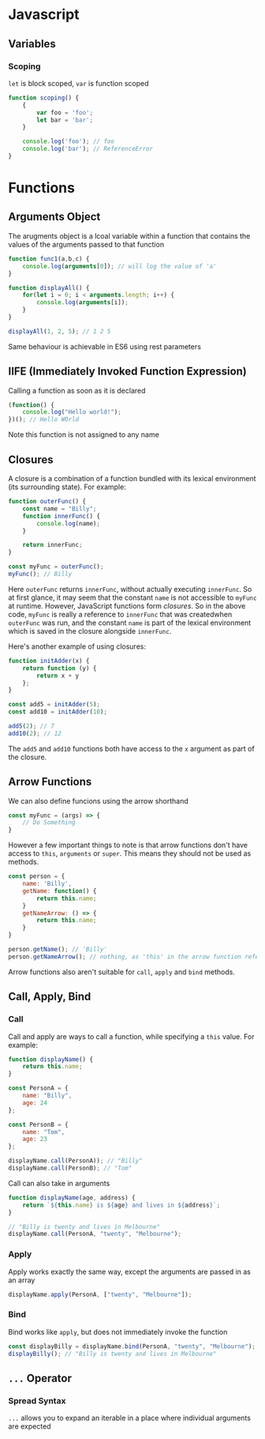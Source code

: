 # Javascript

## Variables
### Scoping
`let` is block scoped, `var` is function scoped
```js
function scoping() {
    {
        var foo = 'foo';
        let bar = 'bar';
    }

    console.log('foo'); // foo
    console.log('bar'); // ReferenceError
}
```

# Functions
## Arguments Object
The arugments object is a lcoal variable within a function that contains the values of the arguments passed to that function

```js
function func1(a,b,c) {
    console.log(arguments[0]); // will log the value of 'a'
}
```
```js
function displayAll() {
    for(let i = 0; i < arguments.length; i++) {
        console.log(arguments[i]);
    }
}

displayAll(1, 2, 5); // 1 2 5
```
Same behaviour is achievable in ES6 using rest parameters

## IIFE (Immediately Invoked Function Expression)
Calling a function as soon as it is declared
```js
(function() {
    console.log("Hello world!");
})(); // Hello WOrld
```
Note this function is not assigned to any name

## Closures
A closure is a combination of a function bundled with its lexical environment (its surrounding state). For example:

```js
function outerFunc() {
    const name = "Billy";
    function innerFunc() {
        console.log(name);
    }

    return innerFunc;
}

const myFunc = outerFunc();
myFunc(); // Billy
```
Here `outerFunc` returns `innerFunc`, without actually executing `innerFunc`. So at first glance, it may seem that the constant `name` is not accessible to `myFunc` at runtime. However, JavaScript functions form *closures*. So in the above code, `myFunc` is really a reference to `innerFunc` that was createdwhen `outerFunc` was run, and the constant `name` is part of the lexical environment which is saved in the closure alongside `innerFunc`.

Here's another example of using closures:
```js
function initAdder(x) {
    return function (y) {
        return x + y
    };
}

const add5 = initAdder(5);
const add10 = initAdder(10);

add5(2); // 7
add10(2); // 12
```
The `add5` and `add10` functions both have access to the `x` argument as part of the closure.

## Arrow Functions
We can also define funcions using the arrow shorthand
```js
const myFunc = (args) => {
    // Do Something
}
```
However a few important things to note is that arrow functions don't have access to `this`, `arguments` or `super`. This means they should not be used as methods.
```js
const person = {
    name: 'Billy',
    getName: function() {
        return this.name;
    }
    getNameArrow: () => {
        return this.name;
    }
}

person.getName(); // 'Billy'
person.getNameArrow(); // nothing, as 'this' in the arrow function refers to the global window
```
Arrow functions also aren't suitable for `call`, `apply` and `bind` methods.

## Call, Apply, Bind
### Call
Call and apply are ways to call a function, while specifying a `this` value. For example:
```js
function displayName() {
    return this.name;
}

const PersonA = {
    name: "Billy",
    age: 24
};

const PersonB = {
    name: "Tom",
    age: 23
};

displayName.call(PersonA)); // "Billy"
displayName.call(PersonB); // "Tom"
```

Call can also take in arguments
```js
function displayName(age, address) {
    return `${this.name} is ${age} and lives in ${address}`;
}

// "Billy is twenty and lives in Melbourne"
displayName.call(PersonA, "twenty", "Melbourne");
```
### Apply
Apply works exactly the same way, except the arguments are passed in as an array
```js
displayName.apply(PersonA, ["twenty", "Melbourne"]);
```

### Bind
Bind works like `apply`, but does not immediately invoke the function
```js
const displayBilly = displayName.bind(PersonA, "twenty", "Melbourne");
displayBilly(); // "Billy is twenty and lives in Melbourne"
```

## `...` Operator
### Spread Syntax
`...` allows you to expand an iterable in a place where individual arguments are expected